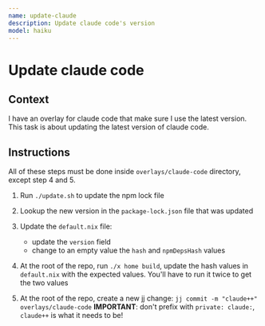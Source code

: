 ```yaml
---
name: update-claude
description: Update claude code's version
model: haiku
---
```


# Update claude code

## Context
I have an overlay for claude code that make sure I use the latest version. This task is about
updating the latest version of claude code.

## Instructions

All of these steps must be done inside `overlays/claude-code` directory, except step 4 and 5.

1. Run `./update.sh` to update the npm lock file

2. Lookup the new version in the `package-lock.json` file that was updated

3. Update the `default.nix` file:
   * update the `version` field
   * change to an empty value the `hash` and `npmDepsHash` values

4. At the root of the repo, run `./x home build`, update the hash values in `default.nix` with the
   expected values. You'll have to run it twice to get the two values

5. At the root of the repo, create a new jj change: `jj commit -m "claude++" overlays/claude-code`
   **IMPORTANT**: don't prefix with `private: claude:`, `claude++` is what it needs to be!
